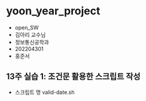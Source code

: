 # yoon_year_project
- open_SW
- 김아리 교수님
- 정보통신공학과
- 202204301
- 홍준서

## 13주 실습 1: 조건문 활용한 스크립트 작성
- 스크립트 명 valid-date.sh  